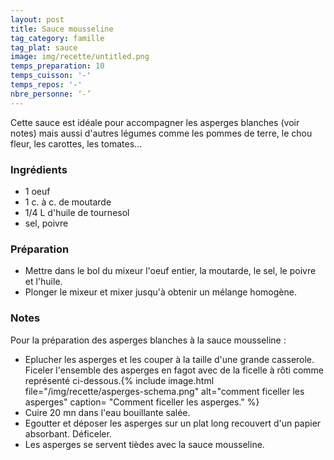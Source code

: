 ```yaml
---
layout: post
title: Sauce mousseline
tag_category: famille
tag_plat: sauce
image: img/recette/untitled.png
temps_preparation: 10
temps_cuisson: '-'
temps_repos: '-'
nbre_personne: ‘-’
---
```

Cette sauce est idéale pour accompagner les asperges blanches (voir notes) mais aussi d'autres légumes comme les pommes de terre, le chou fleur, les carottes, les tomates...

### Ingrédients
* 1 oeuf
* 1 c. à c. de moutarde
* 1/4 L d'huile de tournesol
* sel, poivre

### Préparation
* Mettre dans le bol du mixeur l'oeuf entier, la moutarde, le sel, le poivre et l'huile.
* Plonger le mixeur et mixer jusqu'à obtenir un mélange homogène.

### Notes
Pour la préparation des asperges blanches à la sauce mousseline :
* Eplucher les asperges et les couper à la taille d'une grande casserole. Ficeler l'ensemble des asperges en fagot avec de la ficelle à rôti comme représenté ci-dessous.{% include image.html file="/img/recette/asperges-schema.png" alt="comment ficeller les asperges" caption= "Comment ficeller les asperges." %}
* Cuire 20 mn dans l'eau bouillante salée.
* Egoutter et déposer les asperges sur un plat long recouvert d'un papier absorbant. Déficeler.
* Les asperges se servent tièdes avec la sauce mousseline.
